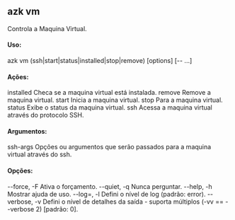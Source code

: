 ## azk vm

Controla a Maquina Virtual.

#### Uso:

  azk vm (ssh|start|status|installed|stop|remove) [options] [-- <ssh-args>...]

#### Ações:

  installed                 Checa se a maquina virtual está instalada.
  remove                    Remove a maquina virtual.
  start                     Inicia a maquina virtual.
  stop                      Para a maquina virtual.
  status                    Exibe o status da maquina virtual.
  ssh                       Acessa a maquina virtual através do protocolo SSH.

#### Argumentos:

  ssh-args                  Opções ou argumentos que serão passados para a maquina virtual através do ssh.

#### Opções:

  --force, -F               Ativa o forçamento.
  --quiet, -q               Nunca perguntar.
  --help, -h                Mostrar ajuda de uso.
  --log=<level>, -l         Defini o nível de log (padrão: error).
  --verbose, -v             Defini o nível de detalhes da saída - suporta múltiplos (-vv == --verbose 2) [padrão: 0].
